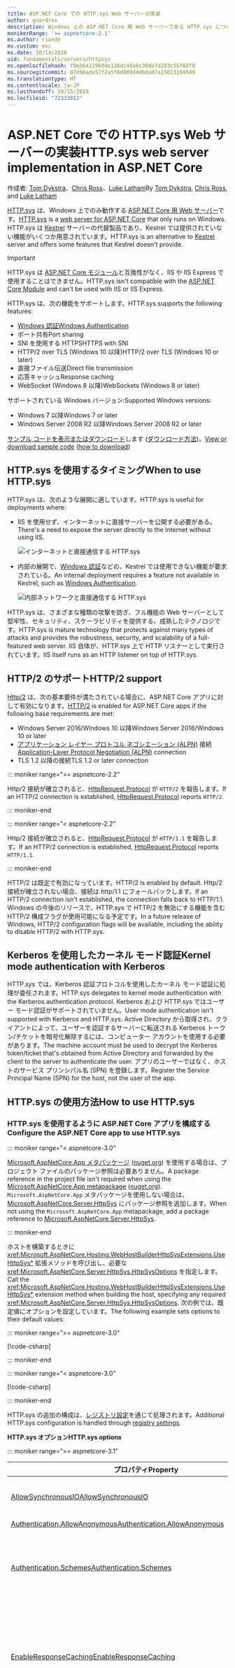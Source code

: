 ```yaml
---
title: ASP.NET Core での HTTP.sys Web サーバーの実装
author: guardrex
description: Windows 上の ASP.NET Core 用 Web サーバーである HTTP.sys について説明します。 HTTP.sys は、Http.sys カーネル モード ドライバーに基づいて構築された、IIS なしで直接インターネットに接続するために使用できる Kestrel の代替製品です。
monikerRange: '>= aspnetcore-2.1'
ms.author: riande
ms.custom: mvc
ms.date: 10/14/2019
uid: fundamentals/servers/httpsys
ms.openlocfilehash: f9e564119604e13bdc48a6c36de7d283c56f68f0
ms.sourcegitcommit: 07d98ada57f2a5f6d809d44bdad7a15013109549
ms.translationtype: HT
ms.contentlocale: ja-JP
ms.lasthandoff: 10/15/2019
ms.locfileid: "72333812"
---
```

# <a name="httpsys-web-server-implementation-in-aspnet-core"></a><span data-ttu-id="2647e-104">ASP.NET Core での HTTP.sys Web サーバーの実装</span><span class="sxs-lookup"><span data-stu-id="2647e-104">HTTP.sys web server implementation in ASP.NET Core</span></span>

<span data-ttu-id="2647e-105">作成者: [Tom Dykstra](https://github.com/tdykstra)、[Chris Ross](https://github.com/Tratcher)、[Luke Latham](https://github.com/guardrex)</span><span class="sxs-lookup"><span data-stu-id="2647e-105">By [Tom Dykstra](https://github.com/tdykstra), [Chris Ross](https://github.com/Tratcher), and [Luke Latham](https://github.com/guardrex)</span></span>

<span data-ttu-id="2647e-106">[HTTP.sys](/iis/get-started/introduction-to-iis/introduction-to-iis-architecture#hypertext-transfer-protocol-stack-httpsys) は、Windows 上でのみ動作する [ASP.NET Core 用 Web サーバー](xref:fundamentals/servers/index)です。</span><span class="sxs-lookup"><span data-stu-id="2647e-106">[HTTP.sys](/iis/get-started/introduction-to-iis/introduction-to-iis-architecture#hypertext-transfer-protocol-stack-httpsys) is a [web server for ASP.NET Core](xref:fundamentals/servers/index) that only runs on Windows.</span></span> <span data-ttu-id="2647e-107">HTTP.sys は [Kestrel](xref:fundamentals/servers/kestrel) サーバーの代替製品であり、Kestrel では提供されていない機能がいくつか用意されています。</span><span class="sxs-lookup"><span data-stu-id="2647e-107">HTTP.sys is an alternative to [Kestrel](xref:fundamentals/servers/kestrel) server and offers some features that Kestrel doesn't provide.</span></span>

> [!IMPORTANT]
> <span data-ttu-id="2647e-108">HTTP.sys は [ASP.NET Core モジュール](xref:host-and-deploy/aspnet-core-module)と互換性がなく、IIS や IIS Express で使用することはできません。</span><span class="sxs-lookup"><span data-stu-id="2647e-108">HTTP.sys isn't compatible with the [ASP.NET Core Module](xref:host-and-deploy/aspnet-core-module) and can't be used with IIS or IIS Express.</span></span>

<span data-ttu-id="2647e-109">HTTP.sys は、次の機能をサポートします。</span><span class="sxs-lookup"><span data-stu-id="2647e-109">HTTP.sys supports the following features:</span></span>

* [<span data-ttu-id="2647e-110">Windows 認証</span><span class="sxs-lookup"><span data-stu-id="2647e-110">Windows Authentication</span></span>](xref:security/authentication/windowsauth)
* <span data-ttu-id="2647e-111">ポート共有</span><span class="sxs-lookup"><span data-stu-id="2647e-111">Port sharing</span></span>
* <span data-ttu-id="2647e-112">SNI を使用する HTTPS</span><span class="sxs-lookup"><span data-stu-id="2647e-112">HTTPS with SNI</span></span>
* <span data-ttu-id="2647e-113">HTTP/2 over TLS (Windows 10 以降)</span><span class="sxs-lookup"><span data-stu-id="2647e-113">HTTP/2 over TLS (Windows 10 or later)</span></span>
* <span data-ttu-id="2647e-114">直接ファイル伝送</span><span class="sxs-lookup"><span data-stu-id="2647e-114">Direct file transmission</span></span>
* <span data-ttu-id="2647e-115">応答キャッシュ</span><span class="sxs-lookup"><span data-stu-id="2647e-115">Response caching</span></span>
* <span data-ttu-id="2647e-116">WebSocket (Windows 8 以降)</span><span class="sxs-lookup"><span data-stu-id="2647e-116">WebSockets (Windows 8 or later)</span></span>

<span data-ttu-id="2647e-117">サポートされている Windows バージョン:</span><span class="sxs-lookup"><span data-stu-id="2647e-117">Supported Windows versions:</span></span>

* <span data-ttu-id="2647e-118">Windows 7 以降</span><span class="sxs-lookup"><span data-stu-id="2647e-118">Windows 7 or later</span></span>
* <span data-ttu-id="2647e-119">Windows Server 2008 R2 以降</span><span class="sxs-lookup"><span data-stu-id="2647e-119">Windows Server 2008 R2 or later</span></span>

<span data-ttu-id="2647e-120">[サンプル コードを表示またはダウンロード](https://github.com/aspnet/AspNetCore.Docs/tree/master/aspnetcore/fundamentals/servers/httpsys/samples)します ([ダウンロード方法](xref:index#how-to-download-a-sample))。</span><span class="sxs-lookup"><span data-stu-id="2647e-120">[View or download sample code](https://github.com/aspnet/AspNetCore.Docs/tree/master/aspnetcore/fundamentals/servers/httpsys/samples) ([how to download](xref:index#how-to-download-a-sample))</span></span>

## <a name="when-to-use-httpsys"></a><span data-ttu-id="2647e-121">HTTP.sys を使用するタイミング</span><span class="sxs-lookup"><span data-stu-id="2647e-121">When to use HTTP.sys</span></span>

<span data-ttu-id="2647e-122">HTTP.sys は、次のような展開に適しています。</span><span class="sxs-lookup"><span data-stu-id="2647e-122">HTTP.sys is useful for deployments where:</span></span>

* <span data-ttu-id="2647e-123">IIS を使用せず、インターネットに直接サーバーを公開する必要がある。</span><span class="sxs-lookup"><span data-stu-id="2647e-123">There's a need to expose the server directly to the Internet without using IIS.</span></span>

  ![インターネットと直接通信する HTTP.sys](httpsys/_static/httpsys-to-internet.png)

* <span data-ttu-id="2647e-125">内部の展開で、[Windows 認証](xref:security/authentication/windowsauth)などの、Kestrel では使用できない機能が要求されている。</span><span class="sxs-lookup"><span data-stu-id="2647e-125">An internal deployment requires a feature not available in Kestrel, such as [Windows Authentication](xref:security/authentication/windowsauth).</span></span>

  ![内部ネットワークと直接通信する HTTP.sys](httpsys/_static/httpsys-to-internal.png)

<span data-ttu-id="2647e-127">HTTP.sys は、さまざまな種類の攻撃を防ぎ、フル機能の Web サーバーとして堅牢性、セキュリティ、スケーラビリティを提供する、成熟したテクノロジです。</span><span class="sxs-lookup"><span data-stu-id="2647e-127">HTTP.sys is mature technology that protects against many types of attacks and provides the robustness, security, and scalability of a full-featured web server.</span></span> <span data-ttu-id="2647e-128">IIS 自体が、HTTP.sys 上で HTTP リスナーとして実行されています。</span><span class="sxs-lookup"><span data-stu-id="2647e-128">IIS itself runs as an HTTP listener on top of HTTP.sys.</span></span>

## <a name="http2-support"></a><span data-ttu-id="2647e-129">HTTP/2 のサポート</span><span class="sxs-lookup"><span data-stu-id="2647e-129">HTTP/2 support</span></span>

<span data-ttu-id="2647e-130">[Http/2](https://httpwg.org/specs/rfc7540.html) は、次の基本要件が満たされている場合に、ASP.NET Core アプリに対して有効になります。</span><span class="sxs-lookup"><span data-stu-id="2647e-130">[HTTP/2](https://httpwg.org/specs/rfc7540.html) is enabled for ASP.NET Core apps if the following base requirements are met:</span></span>

* <span data-ttu-id="2647e-131">Windows Server 2016/Windows 10 以降</span><span class="sxs-lookup"><span data-stu-id="2647e-131">Windows Server 2016/Windows 10 or later</span></span>
* <span data-ttu-id="2647e-132">[アプリケーション レイヤー プロトコル ネゴシエーション (ALPN)](https://tools.ietf.org/html/rfc7301#section-3) 接続</span><span class="sxs-lookup"><span data-stu-id="2647e-132">[Application-Layer Protocol Negotiation (ALPN)](https://tools.ietf.org/html/rfc7301#section-3) connection</span></span>
* <span data-ttu-id="2647e-133">TLS 1.2 以降の接続</span><span class="sxs-lookup"><span data-stu-id="2647e-133">TLS 1.2 or later connection</span></span>

::: moniker range=">= aspnetcore-2.2"

<span data-ttu-id="2647e-134">Http/2 接続が確立されると、[HttpRequest.Protocol](xref:Microsoft.AspNetCore.Http.HttpRequest.Protocol*) が `HTTP/2` を報告します。</span><span class="sxs-lookup"><span data-stu-id="2647e-134">If an HTTP/2 connection is established, [HttpRequest.Protocol](xref:Microsoft.AspNetCore.Http.HttpRequest.Protocol*) reports `HTTP/2`.</span></span>

::: moniker-end

::: moniker range="< aspnetcore-2.2"

<span data-ttu-id="2647e-135">Http/2 接続が確立されると、[HttpRequest.Protocol](xref:Microsoft.AspNetCore.Http.HttpRequest.Protocol*) が `HTTP/1.1` を報告します。</span><span class="sxs-lookup"><span data-stu-id="2647e-135">If an HTTP/2 connection is established, [HttpRequest.Protocol](xref:Microsoft.AspNetCore.Http.HttpRequest.Protocol*) reports `HTTP/1.1`.</span></span>

::: moniker-end

<span data-ttu-id="2647e-136">HTTP/2 は既定で有効になっています。</span><span class="sxs-lookup"><span data-stu-id="2647e-136">HTTP/2 is enabled by default.</span></span> <span data-ttu-id="2647e-137">Http/2 接続が確立されない場合、接続は http/1.1 にフォールバックします。</span><span class="sxs-lookup"><span data-stu-id="2647e-137">If an HTTP/2 connection isn't established, the connection falls back to HTTP/1.1.</span></span> <span data-ttu-id="2647e-138">Windows の今後のリリースで、HTTP.sys で HTTP/2 を無効にする機能を含む HTTP/2 構成フラグが使用可能になる予定です。</span><span class="sxs-lookup"><span data-stu-id="2647e-138">In a future release of Windows, HTTP/2 configuration flags will be available, including the ability to disable HTTP/2 with HTTP.sys.</span></span>

## <a name="kernel-mode-authentication-with-kerberos"></a><span data-ttu-id="2647e-139">Kerberos を使用したカーネル モード認証</span><span class="sxs-lookup"><span data-stu-id="2647e-139">Kernel mode authentication with Kerberos</span></span>

<span data-ttu-id="2647e-140">HTTP.sys では、Kerberos 認証プロトコルを使用したカーネル モード認証に処理が委任されます。</span><span class="sxs-lookup"><span data-stu-id="2647e-140">HTTP.sys delegates to kernel mode authentication with the Kerberos authentication protocol.</span></span> <span data-ttu-id="2647e-141">Kerberos および HTTP.sys ではユーザー モード認証がサポートされていません。</span><span class="sxs-lookup"><span data-stu-id="2647e-141">User mode authentication isn't supported with Kerberos and HTTP.sys.</span></span> <span data-ttu-id="2647e-142">Active Directory から取得され、クライアントによって、ユーザーを認証するサーバーに転送される Kerberos トークン/チケットを暗号化解除するには、コンピューター アカウントを使用する必要があります。</span><span class="sxs-lookup"><span data-stu-id="2647e-142">The machine account must be used to decrypt the Kerberos token/ticket that's obtained from Active Directory and forwarded by the client to the server to authenticate the user.</span></span> <span data-ttu-id="2647e-143">アプリのユーザーではなく、ホストのサービス プリンシパル名 (SPN) を登録します。</span><span class="sxs-lookup"><span data-stu-id="2647e-143">Register the Service Principal Name (SPN) for the host, not the user of the app.</span></span>

## <a name="how-to-use-httpsys"></a><span data-ttu-id="2647e-144">HTTP.sys の使用方法</span><span class="sxs-lookup"><span data-stu-id="2647e-144">How to use HTTP.sys</span></span>

### <a name="configure-the-aspnet-core-app-to-use-httpsys"></a><span data-ttu-id="2647e-145">HTTP.sys を使用するように ASP.NET Core アプリを構成する</span><span class="sxs-lookup"><span data-stu-id="2647e-145">Configure the ASP.NET Core app to use HTTP.sys</span></span>

::: moniker range="< aspnetcore-3.0"

<span data-ttu-id="2647e-146">[Microsoft.AspNetCore.App メタパッケージ](xref:fundamentals/metapackage-app) ([nuget.org](https://www.nuget.org/packages/Microsoft.AspNetCore.App/)) を使用する場合は、プロジェクト ファイルのパッケージ参照は必要ありません。</span><span class="sxs-lookup"><span data-stu-id="2647e-146">A package reference in the project file isn't required when using the [Microsoft.AspNetCore.App metapackage](xref:fundamentals/metapackage-app) ([nuget.org](https://www.nuget.org/packages/Microsoft.AspNetCore.App/)).</span></span> <span data-ttu-id="2647e-147">`Microsoft.AspNetCore.App` メタパッケージを使用しない場合は、[Microsoft.AspNetCore.Server.HttpSys](https://www.nuget.org/packages/Microsoft.AspNetCore.Server.HttpSys/) にパッケージ参照を追加します。</span><span class="sxs-lookup"><span data-stu-id="2647e-147">When not using the `Microsoft.AspNetCore.App` metapackage, add a package reference to [Microsoft.AspNetCore.Server.HttpSys](https://www.nuget.org/packages/Microsoft.AspNetCore.Server.HttpSys/).</span></span>

::: moniker-end

<span data-ttu-id="2647e-148">ホストを構築するときに <xref:Microsoft.AspNetCore.Hosting.WebHostBuilderHttpSysExtensions.UseHttpSys*> 拡張メソッドを呼び出し、必要な <xref:Microsoft.AspNetCore.Server.HttpSys.HttpSysOptions> を指定します。</span><span class="sxs-lookup"><span data-stu-id="2647e-148">Call the <xref:Microsoft.AspNetCore.Hosting.WebHostBuilderHttpSysExtensions.UseHttpSys*> extension method when building the host, specifying any required <xref:Microsoft.AspNetCore.Server.HttpSys.HttpSysOptions>.</span></span> <span data-ttu-id="2647e-149">次の例では、既定値にオプションを設定しています。</span><span class="sxs-lookup"><span data-stu-id="2647e-149">The following example sets options to their default values:</span></span>

::: moniker range=">= aspnetcore-3.0"

[!code-csharp[](httpsys/samples/3.x/SampleApp/Program.cs?name=snippet1&highlight=5-13)]

::: moniker-end

::: moniker range="< aspnetcore-3.0"

[!code-csharp[](httpsys/samples/2.x/SampleApp/Program.cs?name=snippet1&highlight=4-12)]

::: moniker-end

<span data-ttu-id="2647e-150">HTTP.sys の追加の構成は、[レジストリ設定](https://support.microsoft.com/help/820129/http-sys-registry-settings-for-windows)を通じて処理されます。</span><span class="sxs-lookup"><span data-stu-id="2647e-150">Additional HTTP.sys configuration is handled through [registry settings](https://support.microsoft.com/help/820129/http-sys-registry-settings-for-windows).</span></span>

   <span data-ttu-id="2647e-151">**HTTP.sys オプション**</span><span class="sxs-lookup"><span data-stu-id="2647e-151">**HTTP.sys options**</span></span>

::: moniker range=">= aspnetcore-3.1"

| <span data-ttu-id="2647e-152">プロパティ</span><span class="sxs-lookup"><span data-stu-id="2647e-152">Property</span></span> | <span data-ttu-id="2647e-153">説明</span><span class="sxs-lookup"><span data-stu-id="2647e-153">Description</span></span> | <span data-ttu-id="2647e-154">既定値</span><span class="sxs-lookup"><span data-stu-id="2647e-154">Default</span></span> |
| -------- | ----------- | :-----: |
| [<span data-ttu-id="2647e-155">AllowSynchronousIO</span><span class="sxs-lookup"><span data-stu-id="2647e-155">AllowSynchronousIO</span></span>](xref:Microsoft.AspNetCore.Server.HttpSys.HttpSysOptions.AllowSynchronousIO) | <span data-ttu-id="2647e-156">`HttpContext.Request.Body` および `HttpContext.Response.Body` に対して、入力/出力の同期を許可するかどうかを制御します。</span><span class="sxs-lookup"><span data-stu-id="2647e-156">Control whether synchronous input/output is allowed for the `HttpContext.Request.Body` and `HttpContext.Response.Body`.</span></span> | `false` |
| [<span data-ttu-id="2647e-157">Authentication.AllowAnonymous</span><span class="sxs-lookup"><span data-stu-id="2647e-157">Authentication.AllowAnonymous</span></span>](xref:Microsoft.AspNetCore.Server.HttpSys.AuthenticationManager.AllowAnonymous) | <span data-ttu-id="2647e-158">匿名要求を許可します。</span><span class="sxs-lookup"><span data-stu-id="2647e-158">Allow anonymous requests.</span></span> | `true` |
| [<span data-ttu-id="2647e-159">Authentication.Schemes</span><span class="sxs-lookup"><span data-stu-id="2647e-159">Authentication.Schemes</span></span>](xref:Microsoft.AspNetCore.Server.HttpSys.AuthenticationManager.Schemes) | <span data-ttu-id="2647e-160">許可される認証方式を指定します。</span><span class="sxs-lookup"><span data-stu-id="2647e-160">Specify the allowed authentication schemes.</span></span> <span data-ttu-id="2647e-161">リスナーを破棄する前ならいつでも変更できます。</span><span class="sxs-lookup"><span data-stu-id="2647e-161">May be modified at any time prior to disposing the listener.</span></span> <span data-ttu-id="2647e-162">値は [AuthenticationSchemes 列挙型](xref:Microsoft.AspNetCore.Server.HttpSys.AuthenticationSchemes) (`Basic`、`Kerberos`、`Negotiate`、`None`、および `NTLM`) によって指定します。</span><span class="sxs-lookup"><span data-stu-id="2647e-162">Values are provided by the [AuthenticationSchemes enum](xref:Microsoft.AspNetCore.Server.HttpSys.AuthenticationSchemes): `Basic`, `Kerberos`, `Negotiate`, `None`, and `NTLM`.</span></span> | `None` |
| [<span data-ttu-id="2647e-163">EnableResponseCaching</span><span class="sxs-lookup"><span data-stu-id="2647e-163">EnableResponseCaching</span></span>](xref:Microsoft.AspNetCore.Server.HttpSys.HttpSysOptions.EnableResponseCaching) | <span data-ttu-id="2647e-164">対象となるヘッダーを持つ応答に対して、[カーネル モード](/windows-hardware/drivers/gettingstarted/user-mode-and-kernel-mode)のキャッシュを試行します。</span><span class="sxs-lookup"><span data-stu-id="2647e-164">Attempt [kernel-mode](/windows-hardware/drivers/gettingstarted/user-mode-and-kernel-mode) caching for responses with eligible headers.</span></span> <span data-ttu-id="2647e-165">`Set-Cookie`、`Vary`、または `Pragma` ヘッダーを含む応答は対象外です。</span><span class="sxs-lookup"><span data-stu-id="2647e-165">The response may not include `Set-Cookie`, `Vary`, or `Pragma` headers.</span></span> <span data-ttu-id="2647e-166">応答は、`public` である `Cache-Control` ヘッダーと `shared-max-age` または `max-age` の値のいずれかを含むか、または `Expires` ヘッダーを含む必要があります。</span><span class="sxs-lookup"><span data-stu-id="2647e-166">It must include a `Cache-Control` header that's `public` and either a `shared-max-age` or `max-age` value, or an `Expires` header.</span></span> | `true` |
| <xref:Microsoft.AspNetCore.Server.HttpSys.HttpSysOptions.MaxAccepts> | <span data-ttu-id="2647e-167">同時受け入れの最大数です。</span><span class="sxs-lookup"><span data-stu-id="2647e-167">The maximum number of concurrent accepts.</span></span> | <span data-ttu-id="2647e-168">5 &times; [Environment.<br>ProcessorCount](xref:System.Environment.ProcessorCount)</span><span class="sxs-lookup"><span data-stu-id="2647e-168">5 &times; [Environment.<br>ProcessorCount](xref:System.Environment.ProcessorCount)</span></span> |
| <xref:Microsoft.AspNetCore.Server.HttpSys.HttpSysOptions.MaxConnections> | <span data-ttu-id="2647e-169">受け入れるコンカレント接続の最大数です。</span><span class="sxs-lookup"><span data-stu-id="2647e-169">The maximum number of concurrent connections to accept.</span></span> <span data-ttu-id="2647e-170">無限にするには、`-1` を使用します。</span><span class="sxs-lookup"><span data-stu-id="2647e-170">Use `-1` for infinite.</span></span> <span data-ttu-id="2647e-171">コンピューター全体のレジストリ設定を使用するには、`null` を使用します。</span><span class="sxs-lookup"><span data-stu-id="2647e-171">Use `null` to use the registry's machine-wide setting.</span></span> | `null`<br><span data-ttu-id="2647e-172">(コンピューター全体の</span><span class="sxs-lookup"><span data-stu-id="2647e-172">(machine-wide</span></span><br><span data-ttu-id="2647e-173">設定)</span><span class="sxs-lookup"><span data-stu-id="2647e-173">setting)</span></span> |
| <xref:Microsoft.AspNetCore.Server.HttpSys.HttpSysOptions.MaxRequestBodySize> | <span data-ttu-id="2647e-174">「<a href="#maxrequestbodysize">MaxRequestBodySize</a>」セクションを参照してください。</span><span class="sxs-lookup"><span data-stu-id="2647e-174">See the <a href="#maxrequestbodysize">MaxRequestBodySize</a> section.</span></span> | <span data-ttu-id="2647e-175">30000000 バイト</span><span class="sxs-lookup"><span data-stu-id="2647e-175">30000000 bytes</span></span><br><span data-ttu-id="2647e-176">(~28.6 MB)</span><span class="sxs-lookup"><span data-stu-id="2647e-176">(~28.6 MB)</span></span> |
| <xref:Microsoft.AspNetCore.Server.HttpSys.HttpSysOptions.RequestQueueLimit> | <span data-ttu-id="2647e-177">キューに置くことができる要求の最大数。</span><span class="sxs-lookup"><span data-stu-id="2647e-177">The maximum number of requests that can be queued.</span></span> | <span data-ttu-id="2647e-178">1000</span><span class="sxs-lookup"><span data-stu-id="2647e-178">1000</span></span> |
| `RequestQueueMode` | <span data-ttu-id="2647e-179">これは、サーバーで要求キューの作成と構成を行う必要があるかどうか、または既存のキューにアタッチする必要があるかを示します。</span><span class="sxs-lookup"><span data-stu-id="2647e-179">This indicates whether the server is responsible for creating and configuring the request queue, or if it should attach to an existing queue.</span></span><br><span data-ttu-id="2647e-180">既存のキューにアタッチする場合、既存の構成オプションのほとんどは適用されません。</span><span class="sxs-lookup"><span data-stu-id="2647e-180">Most existing configuration options do not apply when attaching to an existing queue.</span></span> | `RequestQueueMode.Create` |
| `RequestQueueName` | <span data-ttu-id="2647e-181">HTTP.sys 要求キューの名前。</span><span class="sxs-lookup"><span data-stu-id="2647e-181">The name of the HTTP.sys request queue.</span></span> | <span data-ttu-id="2647e-182">`null` (匿名キュー)</span><span class="sxs-lookup"><span data-stu-id="2647e-182">`null` (Anonymous queue)</span></span> |
| <xref:Microsoft.AspNetCore.Server.HttpSys.HttpSysOptions.ThrowWriteExceptions> | <span data-ttu-id="2647e-183">応答本文の書き込みがクライアントの接続の切断によって失敗した場合、例外をスローするか、または正常に完了するかどうかを指定します。</span><span class="sxs-lookup"><span data-stu-id="2647e-183">Indicate if response body writes that fail due to client disconnects should throw exceptions or complete normally.</span></span> | `false`<br><span data-ttu-id="2647e-184">(正常に完了する)</span><span class="sxs-lookup"><span data-stu-id="2647e-184">(complete normally)</span></span> |
| <xref:Microsoft.AspNetCore.Server.HttpSys.HttpSysOptions.Timeouts> | <span data-ttu-id="2647e-185">HTTP.sys <xref:Microsoft.AspNetCore.Server.HttpSys.TimeoutManager> 構成を公開します。これはレジストリでも構成できます。</span><span class="sxs-lookup"><span data-stu-id="2647e-185">Expose the HTTP.sys <xref:Microsoft.AspNetCore.Server.HttpSys.TimeoutManager> configuration, which may also be configured in the registry.</span></span> <span data-ttu-id="2647e-186">各設定に関する既定値などの詳細については、API のリンクを参照してください。</span><span class="sxs-lookup"><span data-stu-id="2647e-186">Follow the API links to learn more about each setting, including default values:</span></span><ul><li><span data-ttu-id="2647e-187">[TimeoutManager.DrainEntityBody](xref:Microsoft.AspNetCore.Server.HttpSys.TimeoutManager.DrainEntityBody) &ndash; HTTP サーバー API が Keep-Alive 接続でエンティティ本体をドレインするまでに許容される時間です。</span><span class="sxs-lookup"><span data-stu-id="2647e-187">[TimeoutManager.DrainEntityBody](xref:Microsoft.AspNetCore.Server.HttpSys.TimeoutManager.DrainEntityBody) &ndash; Time allowed for the HTTP Server API to drain the entity body on a Keep-Alive connection.</span></span></li><li><span data-ttu-id="2647e-188">[TimeoutManager.EntityBody](xref:Microsoft.AspNetCore.Server.HttpSys.TimeoutManager.EntityBody) &ndash; 要求のエンティティ本体が到着するまでに許容される時間です。</span><span class="sxs-lookup"><span data-stu-id="2647e-188">[TimeoutManager.EntityBody](xref:Microsoft.AspNetCore.Server.HttpSys.TimeoutManager.EntityBody) &ndash; Time allowed for the request entity body to arrive.</span></span></li><li><span data-ttu-id="2647e-189">[TimeoutManager.HeaderWait](xref:Microsoft.AspNetCore.Server.HttpSys.TimeoutManager.HeaderWait) &ndash; HTTP サーバー API が要求ヘッダーを解析するまでに許容される時間です。</span><span class="sxs-lookup"><span data-stu-id="2647e-189">[TimeoutManager.HeaderWait](xref:Microsoft.AspNetCore.Server.HttpSys.TimeoutManager.HeaderWait) &ndash; Time allowed for the HTTP Server API to parse the request header.</span></span></li><li><span data-ttu-id="2647e-190">[TimeoutManager.IdleConnection](xref:Microsoft.AspNetCore.Server.HttpSys.TimeoutManager.IdleConnection) &ndash; 接続で許容されるアイドル時間です。</span><span class="sxs-lookup"><span data-stu-id="2647e-190">[TimeoutManager.IdleConnection](xref:Microsoft.AspNetCore.Server.HttpSys.TimeoutManager.IdleConnection) &ndash; Time allowed for an idle connection.</span></span></li><li><span data-ttu-id="2647e-191">[TimeoutManager.MinSendBytesPerSecond](xref:Microsoft.AspNetCore.Server.HttpSys.TimeoutManager.MinSendBytesPerSecond) &ndash; 応答の最小の送信率です。</span><span class="sxs-lookup"><span data-stu-id="2647e-191">[TimeoutManager.MinSendBytesPerSecond](xref:Microsoft.AspNetCore.Server.HttpSys.TimeoutManager.MinSendBytesPerSecond) &ndash; The minimum send rate for the response.</span></span></li><li><span data-ttu-id="2647e-192">[TimeoutManager.RequestQueue](xref:Microsoft.AspNetCore.Server.HttpSys.TimeoutManager.RequestQueue) &ndash; 要求が、アプリにピック アップされるまでに要求キューの中に留まっていられる時間です。</span><span class="sxs-lookup"><span data-stu-id="2647e-192">[TimeoutManager.RequestQueue](xref:Microsoft.AspNetCore.Server.HttpSys.TimeoutManager.RequestQueue) &ndash; Time allowed for the request to remain in the request queue before the app picks it up.</span></span></li></ul> |  |
| <xref:Microsoft.AspNetCore.Server.HttpSys.HttpSysOptions.UrlPrefixes> | <span data-ttu-id="2647e-193">HTTP.sys に登録する <xref:Microsoft.AspNetCore.Server.HttpSys.UrlPrefixCollection> を指定します。</span><span class="sxs-lookup"><span data-stu-id="2647e-193">Specify the <xref:Microsoft.AspNetCore.Server.HttpSys.UrlPrefixCollection> to register with HTTP.sys.</span></span> <span data-ttu-id="2647e-194">最も便利なのは [UrlPrefixCollection.Add](xref:Microsoft.AspNetCore.Server.HttpSys.UrlPrefixCollection.Add*) です。これを使用して、コレクションにプレフィックスを追加できます。</span><span class="sxs-lookup"><span data-stu-id="2647e-194">The most useful is [UrlPrefixCollection.Add](xref:Microsoft.AspNetCore.Server.HttpSys.UrlPrefixCollection.Add*), which is used to add a prefix to the collection.</span></span> <span data-ttu-id="2647e-195">これらは、リスナーを破棄する前ならいつでも変更できます。</span><span class="sxs-lookup"><span data-stu-id="2647e-195">These may be modified at any time prior to disposing the listener.</span></span> |  |

::: moniker-end

::: moniker range="= aspnetcore-3.0"

| <span data-ttu-id="2647e-196">プロパティ</span><span class="sxs-lookup"><span data-stu-id="2647e-196">Property</span></span> | <span data-ttu-id="2647e-197">説明</span><span class="sxs-lookup"><span data-stu-id="2647e-197">Description</span></span> | <span data-ttu-id="2647e-198">既定値</span><span class="sxs-lookup"><span data-stu-id="2647e-198">Default</span></span> |
| -------- | ----------- | :-----: |
| [<span data-ttu-id="2647e-199">AllowSynchronousIO</span><span class="sxs-lookup"><span data-stu-id="2647e-199">AllowSynchronousIO</span></span>](xref:Microsoft.AspNetCore.Server.HttpSys.HttpSysOptions.AllowSynchronousIO) | <span data-ttu-id="2647e-200">`HttpContext.Request.Body` および `HttpContext.Response.Body` に対して、入力/出力の同期を許可するかどうかを制御します。</span><span class="sxs-lookup"><span data-stu-id="2647e-200">Control whether synchronous input/output is allowed for the `HttpContext.Request.Body` and `HttpContext.Response.Body`.</span></span> | `false` |
| [<span data-ttu-id="2647e-201">Authentication.AllowAnonymous</span><span class="sxs-lookup"><span data-stu-id="2647e-201">Authentication.AllowAnonymous</span></span>](xref:Microsoft.AspNetCore.Server.HttpSys.AuthenticationManager.AllowAnonymous) | <span data-ttu-id="2647e-202">匿名要求を許可します。</span><span class="sxs-lookup"><span data-stu-id="2647e-202">Allow anonymous requests.</span></span> | `true` |
| [<span data-ttu-id="2647e-203">Authentication.Schemes</span><span class="sxs-lookup"><span data-stu-id="2647e-203">Authentication.Schemes</span></span>](xref:Microsoft.AspNetCore.Server.HttpSys.AuthenticationManager.Schemes) | <span data-ttu-id="2647e-204">許可される認証方式を指定します。</span><span class="sxs-lookup"><span data-stu-id="2647e-204">Specify the allowed authentication schemes.</span></span> <span data-ttu-id="2647e-205">リスナーを破棄する前ならいつでも変更できます。</span><span class="sxs-lookup"><span data-stu-id="2647e-205">May be modified at any time prior to disposing the listener.</span></span> <span data-ttu-id="2647e-206">値は [AuthenticationSchemes 列挙型](xref:Microsoft.AspNetCore.Server.HttpSys.AuthenticationSchemes) (`Basic`、`Kerberos`、`Negotiate`、`None`、および `NTLM`) によって指定します。</span><span class="sxs-lookup"><span data-stu-id="2647e-206">Values are provided by the [AuthenticationSchemes enum](xref:Microsoft.AspNetCore.Server.HttpSys.AuthenticationSchemes): `Basic`, `Kerberos`, `Negotiate`, `None`, and `NTLM`.</span></span> | `None` |
| [<span data-ttu-id="2647e-207">EnableResponseCaching</span><span class="sxs-lookup"><span data-stu-id="2647e-207">EnableResponseCaching</span></span>](xref:Microsoft.AspNetCore.Server.HttpSys.HttpSysOptions.EnableResponseCaching) | <span data-ttu-id="2647e-208">対象となるヘッダーを持つ応答に対して、[カーネル モード](/windows-hardware/drivers/gettingstarted/user-mode-and-kernel-mode)のキャッシュを試行します。</span><span class="sxs-lookup"><span data-stu-id="2647e-208">Attempt [kernel-mode](/windows-hardware/drivers/gettingstarted/user-mode-and-kernel-mode) caching for responses with eligible headers.</span></span> <span data-ttu-id="2647e-209">`Set-Cookie`、`Vary`、または `Pragma` ヘッダーを含む応答は対象外です。</span><span class="sxs-lookup"><span data-stu-id="2647e-209">The response may not include `Set-Cookie`, `Vary`, or `Pragma` headers.</span></span> <span data-ttu-id="2647e-210">応答は、`public` である `Cache-Control` ヘッダーと `shared-max-age` または `max-age` の値のいずれかを含むか、または `Expires` ヘッダーを含む必要があります。</span><span class="sxs-lookup"><span data-stu-id="2647e-210">It must include a `Cache-Control` header that's `public` and either a `shared-max-age` or `max-age` value, or an `Expires` header.</span></span> | `true` |
| <xref:Microsoft.AspNetCore.Server.HttpSys.HttpSysOptions.MaxAccepts> | <span data-ttu-id="2647e-211">同時受け入れの最大数です。</span><span class="sxs-lookup"><span data-stu-id="2647e-211">The maximum number of concurrent accepts.</span></span> | <span data-ttu-id="2647e-212">5 &times; [Environment.<br>ProcessorCount](xref:System.Environment.ProcessorCount)</span><span class="sxs-lookup"><span data-stu-id="2647e-212">5 &times; [Environment.<br>ProcessorCount](xref:System.Environment.ProcessorCount)</span></span> |
| <xref:Microsoft.AspNetCore.Server.HttpSys.HttpSysOptions.MaxConnections> | <span data-ttu-id="2647e-213">受け入れるコンカレント接続の最大数です。</span><span class="sxs-lookup"><span data-stu-id="2647e-213">The maximum number of concurrent connections to accept.</span></span> <span data-ttu-id="2647e-214">無限にするには、`-1` を使用します。</span><span class="sxs-lookup"><span data-stu-id="2647e-214">Use `-1` for infinite.</span></span> <span data-ttu-id="2647e-215">コンピューター全体のレジストリ設定を使用するには、`null` を使用します。</span><span class="sxs-lookup"><span data-stu-id="2647e-215">Use `null` to use the registry's machine-wide setting.</span></span> | `null`<br><span data-ttu-id="2647e-216">(コンピューター全体の</span><span class="sxs-lookup"><span data-stu-id="2647e-216">(machine-wide</span></span><br><span data-ttu-id="2647e-217">設定)</span><span class="sxs-lookup"><span data-stu-id="2647e-217">setting)</span></span> |
| <xref:Microsoft.AspNetCore.Server.HttpSys.HttpSysOptions.MaxRequestBodySize> | <span data-ttu-id="2647e-218">「<a href="#maxrequestbodysize">MaxRequestBodySize</a>」セクションを参照してください。</span><span class="sxs-lookup"><span data-stu-id="2647e-218">See the <a href="#maxrequestbodysize">MaxRequestBodySize</a> section.</span></span> | <span data-ttu-id="2647e-219">30000000 バイト</span><span class="sxs-lookup"><span data-stu-id="2647e-219">30000000 bytes</span></span><br><span data-ttu-id="2647e-220">(~28.6 MB)</span><span class="sxs-lookup"><span data-stu-id="2647e-220">(~28.6 MB)</span></span> |
| <xref:Microsoft.AspNetCore.Server.HttpSys.HttpSysOptions.RequestQueueLimit> | <span data-ttu-id="2647e-221">キューに置くことができる要求の最大数。</span><span class="sxs-lookup"><span data-stu-id="2647e-221">The maximum number of requests that can be queued.</span></span> | <span data-ttu-id="2647e-222">1000</span><span class="sxs-lookup"><span data-stu-id="2647e-222">1000</span></span> |
| <xref:Microsoft.AspNetCore.Server.HttpSys.HttpSysOptions.ThrowWriteExceptions> | <span data-ttu-id="2647e-223">応答本文の書き込みがクライアントの接続の切断によって失敗した場合、例外をスローするか、または正常に完了するかどうかを指定します。</span><span class="sxs-lookup"><span data-stu-id="2647e-223">Indicate if response body writes that fail due to client disconnects should throw exceptions or complete normally.</span></span> | `false`<br><span data-ttu-id="2647e-224">(正常に完了する)</span><span class="sxs-lookup"><span data-stu-id="2647e-224">(complete normally)</span></span> |
| <xref:Microsoft.AspNetCore.Server.HttpSys.HttpSysOptions.Timeouts> | <span data-ttu-id="2647e-225">HTTP.sys <xref:Microsoft.AspNetCore.Server.HttpSys.TimeoutManager> 構成を公開します。これはレジストリでも構成できます。</span><span class="sxs-lookup"><span data-stu-id="2647e-225">Expose the HTTP.sys <xref:Microsoft.AspNetCore.Server.HttpSys.TimeoutManager> configuration, which may also be configured in the registry.</span></span> <span data-ttu-id="2647e-226">各設定に関する既定値などの詳細については、API のリンクを参照してください。</span><span class="sxs-lookup"><span data-stu-id="2647e-226">Follow the API links to learn more about each setting, including default values:</span></span><ul><li><span data-ttu-id="2647e-227">[TimeoutManager.DrainEntityBody](xref:Microsoft.AspNetCore.Server.HttpSys.TimeoutManager.DrainEntityBody) &ndash; HTTP サーバー API が Keep-Alive 接続でエンティティ本体をドレインするまでに許容される時間です。</span><span class="sxs-lookup"><span data-stu-id="2647e-227">[TimeoutManager.DrainEntityBody](xref:Microsoft.AspNetCore.Server.HttpSys.TimeoutManager.DrainEntityBody) &ndash; Time allowed for the HTTP Server API to drain the entity body on a Keep-Alive connection.</span></span></li><li><span data-ttu-id="2647e-228">[TimeoutManager.EntityBody](xref:Microsoft.AspNetCore.Server.HttpSys.TimeoutManager.EntityBody) &ndash; 要求のエンティティ本体が到着するまでに許容される時間です。</span><span class="sxs-lookup"><span data-stu-id="2647e-228">[TimeoutManager.EntityBody](xref:Microsoft.AspNetCore.Server.HttpSys.TimeoutManager.EntityBody) &ndash; Time allowed for the request entity body to arrive.</span></span></li><li><span data-ttu-id="2647e-229">[TimeoutManager.HeaderWait](xref:Microsoft.AspNetCore.Server.HttpSys.TimeoutManager.HeaderWait) &ndash; HTTP サーバー API が要求ヘッダーを解析するまでに許容される時間です。</span><span class="sxs-lookup"><span data-stu-id="2647e-229">[TimeoutManager.HeaderWait](xref:Microsoft.AspNetCore.Server.HttpSys.TimeoutManager.HeaderWait) &ndash; Time allowed for the HTTP Server API to parse the request header.</span></span></li><li><span data-ttu-id="2647e-230">[TimeoutManager.IdleConnection](xref:Microsoft.AspNetCore.Server.HttpSys.TimeoutManager.IdleConnection) &ndash; 接続で許容されるアイドル時間です。</span><span class="sxs-lookup"><span data-stu-id="2647e-230">[TimeoutManager.IdleConnection](xref:Microsoft.AspNetCore.Server.HttpSys.TimeoutManager.IdleConnection) &ndash; Time allowed for an idle connection.</span></span></li><li><span data-ttu-id="2647e-231">[TimeoutManager.MinSendBytesPerSecond](xref:Microsoft.AspNetCore.Server.HttpSys.TimeoutManager.MinSendBytesPerSecond) &ndash; 応答の最小の送信率です。</span><span class="sxs-lookup"><span data-stu-id="2647e-231">[TimeoutManager.MinSendBytesPerSecond](xref:Microsoft.AspNetCore.Server.HttpSys.TimeoutManager.MinSendBytesPerSecond) &ndash; The minimum send rate for the response.</span></span></li><li><span data-ttu-id="2647e-232">[TimeoutManager.RequestQueue](xref:Microsoft.AspNetCore.Server.HttpSys.TimeoutManager.RequestQueue) &ndash; 要求が、アプリにピック アップされるまでに要求キューの中に留まっていられる時間です。</span><span class="sxs-lookup"><span data-stu-id="2647e-232">[TimeoutManager.RequestQueue](xref:Microsoft.AspNetCore.Server.HttpSys.TimeoutManager.RequestQueue) &ndash; Time allowed for the request to remain in the request queue before the app picks it up.</span></span></li></ul> |  |
| <xref:Microsoft.AspNetCore.Server.HttpSys.HttpSysOptions.UrlPrefixes> | <span data-ttu-id="2647e-233">HTTP.sys に登録する <xref:Microsoft.AspNetCore.Server.HttpSys.UrlPrefixCollection> を指定します。</span><span class="sxs-lookup"><span data-stu-id="2647e-233">Specify the <xref:Microsoft.AspNetCore.Server.HttpSys.UrlPrefixCollection> to register with HTTP.sys.</span></span> <span data-ttu-id="2647e-234">最も便利なのは [UrlPrefixCollection.Add](xref:Microsoft.AspNetCore.Server.HttpSys.UrlPrefixCollection.Add*) です。これを使用して、コレクションにプレフィックスを追加できます。</span><span class="sxs-lookup"><span data-stu-id="2647e-234">The most useful is [UrlPrefixCollection.Add](xref:Microsoft.AspNetCore.Server.HttpSys.UrlPrefixCollection.Add*), which is used to add a prefix to the collection.</span></span> <span data-ttu-id="2647e-235">これらは、リスナーを破棄する前ならいつでも変更できます。</span><span class="sxs-lookup"><span data-stu-id="2647e-235">These may be modified at any time prior to disposing the listener.</span></span> |  |

::: moniker-end

::: moniker range="< aspnetcore-3.0"

| <span data-ttu-id="2647e-236">プロパティ</span><span class="sxs-lookup"><span data-stu-id="2647e-236">Property</span></span> | <span data-ttu-id="2647e-237">説明</span><span class="sxs-lookup"><span data-stu-id="2647e-237">Description</span></span> | <span data-ttu-id="2647e-238">既定値</span><span class="sxs-lookup"><span data-stu-id="2647e-238">Default</span></span> |
| -------- | ----------- | :-----: |
| [<span data-ttu-id="2647e-239">AllowSynchronousIO</span><span class="sxs-lookup"><span data-stu-id="2647e-239">AllowSynchronousIO</span></span>](xref:Microsoft.AspNetCore.Server.HttpSys.HttpSysOptions.AllowSynchronousIO) | <span data-ttu-id="2647e-240">`HttpContext.Request.Body` および `HttpContext.Response.Body` に対して、入力/出力の同期を許可するかどうかを制御します。</span><span class="sxs-lookup"><span data-stu-id="2647e-240">Control whether synchronous input/output is allowed for the `HttpContext.Request.Body` and `HttpContext.Response.Body`.</span></span> | `true` |
| [<span data-ttu-id="2647e-241">Authentication.AllowAnonymous</span><span class="sxs-lookup"><span data-stu-id="2647e-241">Authentication.AllowAnonymous</span></span>](xref:Microsoft.AspNetCore.Server.HttpSys.AuthenticationManager.AllowAnonymous) | <span data-ttu-id="2647e-242">匿名要求を許可します。</span><span class="sxs-lookup"><span data-stu-id="2647e-242">Allow anonymous requests.</span></span> | `true` |
| [<span data-ttu-id="2647e-243">Authentication.Schemes</span><span class="sxs-lookup"><span data-stu-id="2647e-243">Authentication.Schemes</span></span>](xref:Microsoft.AspNetCore.Server.HttpSys.AuthenticationManager.Schemes) | <span data-ttu-id="2647e-244">許可される認証方式を指定します。</span><span class="sxs-lookup"><span data-stu-id="2647e-244">Specify the allowed authentication schemes.</span></span> <span data-ttu-id="2647e-245">リスナーを破棄する前ならいつでも変更できます。</span><span class="sxs-lookup"><span data-stu-id="2647e-245">May be modified at any time prior to disposing the listener.</span></span> <span data-ttu-id="2647e-246">値は [AuthenticationSchemes 列挙型](xref:Microsoft.AspNetCore.Server.HttpSys.AuthenticationSchemes) (`Basic`、`Kerberos`、`Negotiate`、`None`、および `NTLM`) によって指定します。</span><span class="sxs-lookup"><span data-stu-id="2647e-246">Values are provided by the [AuthenticationSchemes enum](xref:Microsoft.AspNetCore.Server.HttpSys.AuthenticationSchemes): `Basic`, `Kerberos`, `Negotiate`, `None`, and `NTLM`.</span></span> | `None` |
| [<span data-ttu-id="2647e-247">EnableResponseCaching</span><span class="sxs-lookup"><span data-stu-id="2647e-247">EnableResponseCaching</span></span>](xref:Microsoft.AspNetCore.Server.HttpSys.HttpSysOptions.EnableResponseCaching) | <span data-ttu-id="2647e-248">対象となるヘッダーを持つ応答に対して、[カーネル モード](/windows-hardware/drivers/gettingstarted/user-mode-and-kernel-mode)のキャッシュを試行します。</span><span class="sxs-lookup"><span data-stu-id="2647e-248">Attempt [kernel-mode](/windows-hardware/drivers/gettingstarted/user-mode-and-kernel-mode) caching for responses with eligible headers.</span></span> <span data-ttu-id="2647e-249">`Set-Cookie`、`Vary`、または `Pragma` ヘッダーを含む応答は対象外です。</span><span class="sxs-lookup"><span data-stu-id="2647e-249">The response may not include `Set-Cookie`, `Vary`, or `Pragma` headers.</span></span> <span data-ttu-id="2647e-250">応答は、`public` である `Cache-Control` ヘッダーと `shared-max-age` または `max-age` の値のいずれかを含むか、または `Expires` ヘッダーを含む必要があります。</span><span class="sxs-lookup"><span data-stu-id="2647e-250">It must include a `Cache-Control` header that's `public` and either a `shared-max-age` or `max-age` value, or an `Expires` header.</span></span> | `true` |
| <xref:Microsoft.AspNetCore.Server.HttpSys.HttpSysOptions.MaxAccepts> | <span data-ttu-id="2647e-251">同時受け入れの最大数です。</span><span class="sxs-lookup"><span data-stu-id="2647e-251">The maximum number of concurrent accepts.</span></span> | <span data-ttu-id="2647e-252">5 &times; [Environment.<br>ProcessorCount](xref:System.Environment.ProcessorCount)</span><span class="sxs-lookup"><span data-stu-id="2647e-252">5 &times; [Environment.<br>ProcessorCount](xref:System.Environment.ProcessorCount)</span></span> |
| <xref:Microsoft.AspNetCore.Server.HttpSys.HttpSysOptions.MaxConnections> | <span data-ttu-id="2647e-253">受け入れるコンカレント接続の最大数です。</span><span class="sxs-lookup"><span data-stu-id="2647e-253">The maximum number of concurrent connections to accept.</span></span> <span data-ttu-id="2647e-254">無限にするには、`-1` を使用します。</span><span class="sxs-lookup"><span data-stu-id="2647e-254">Use `-1` for infinite.</span></span> <span data-ttu-id="2647e-255">コンピューター全体のレジストリ設定を使用するには、`null` を使用します。</span><span class="sxs-lookup"><span data-stu-id="2647e-255">Use `null` to use the registry's machine-wide setting.</span></span> | `null`<br><span data-ttu-id="2647e-256">(コンピューター全体の</span><span class="sxs-lookup"><span data-stu-id="2647e-256">(machine-wide</span></span><br><span data-ttu-id="2647e-257">設定)</span><span class="sxs-lookup"><span data-stu-id="2647e-257">setting)</span></span> |
| <xref:Microsoft.AspNetCore.Server.HttpSys.HttpSysOptions.MaxRequestBodySize> | <span data-ttu-id="2647e-258">「<a href="#maxrequestbodysize">MaxRequestBodySize</a>」セクションを参照してください。</span><span class="sxs-lookup"><span data-stu-id="2647e-258">See the <a href="#maxrequestbodysize">MaxRequestBodySize</a> section.</span></span> | <span data-ttu-id="2647e-259">30000000 バイト</span><span class="sxs-lookup"><span data-stu-id="2647e-259">30000000 bytes</span></span><br><span data-ttu-id="2647e-260">(~28.6 MB)</span><span class="sxs-lookup"><span data-stu-id="2647e-260">(~28.6 MB)</span></span> |
| <xref:Microsoft.AspNetCore.Server.HttpSys.HttpSysOptions.RequestQueueLimit> | <span data-ttu-id="2647e-261">キューに置くことができる要求の最大数。</span><span class="sxs-lookup"><span data-stu-id="2647e-261">The maximum number of requests that can be queued.</span></span> | <span data-ttu-id="2647e-262">1000</span><span class="sxs-lookup"><span data-stu-id="2647e-262">1000</span></span> |
| <xref:Microsoft.AspNetCore.Server.HttpSys.HttpSysOptions.ThrowWriteExceptions> | <span data-ttu-id="2647e-263">応答本文の書き込みがクライアントの接続の切断によって失敗した場合、例外をスローするか、または正常に完了するかどうかを指定します。</span><span class="sxs-lookup"><span data-stu-id="2647e-263">Indicate if response body writes that fail due to client disconnects should throw exceptions or complete normally.</span></span> | `false`<br><span data-ttu-id="2647e-264">(正常に完了する)</span><span class="sxs-lookup"><span data-stu-id="2647e-264">(complete normally)</span></span> |
| <xref:Microsoft.AspNetCore.Server.HttpSys.HttpSysOptions.Timeouts> | <span data-ttu-id="2647e-265">HTTP.sys <xref:Microsoft.AspNetCore.Server.HttpSys.TimeoutManager> 構成を公開します。これはレジストリでも構成できます。</span><span class="sxs-lookup"><span data-stu-id="2647e-265">Expose the HTTP.sys <xref:Microsoft.AspNetCore.Server.HttpSys.TimeoutManager> configuration, which may also be configured in the registry.</span></span> <span data-ttu-id="2647e-266">各設定に関する既定値などの詳細については、API のリンクを参照してください。</span><span class="sxs-lookup"><span data-stu-id="2647e-266">Follow the API links to learn more about each setting, including default values:</span></span><ul><li><span data-ttu-id="2647e-267">[TimeoutManager.DrainEntityBody](xref:Microsoft.AspNetCore.Server.HttpSys.TimeoutManager.DrainEntityBody) &ndash; HTTP サーバー API が Keep-Alive 接続でエンティティ本体をドレインするまでに許容される時間です。</span><span class="sxs-lookup"><span data-stu-id="2647e-267">[TimeoutManager.DrainEntityBody](xref:Microsoft.AspNetCore.Server.HttpSys.TimeoutManager.DrainEntityBody) &ndash; Time allowed for the HTTP Server API to drain the entity body on a Keep-Alive connection.</span></span></li><li><span data-ttu-id="2647e-268">[TimeoutManager.EntityBody](xref:Microsoft.AspNetCore.Server.HttpSys.TimeoutManager.EntityBody) &ndash; 要求のエンティティ本体が到着するまでに許容される時間です。</span><span class="sxs-lookup"><span data-stu-id="2647e-268">[TimeoutManager.EntityBody](xref:Microsoft.AspNetCore.Server.HttpSys.TimeoutManager.EntityBody) &ndash; Time allowed for the request entity body to arrive.</span></span></li><li><span data-ttu-id="2647e-269">[TimeoutManager.HeaderWait](xref:Microsoft.AspNetCore.Server.HttpSys.TimeoutManager.HeaderWait) &ndash; HTTP サーバー API が要求ヘッダーを解析するまでに許容される時間です。</span><span class="sxs-lookup"><span data-stu-id="2647e-269">[TimeoutManager.HeaderWait](xref:Microsoft.AspNetCore.Server.HttpSys.TimeoutManager.HeaderWait) &ndash; Time allowed for the HTTP Server API to parse the request header.</span></span></li><li><span data-ttu-id="2647e-270">[TimeoutManager.IdleConnection](xref:Microsoft.AspNetCore.Server.HttpSys.TimeoutManager.IdleConnection) &ndash; 接続で許容されるアイドル時間です。</span><span class="sxs-lookup"><span data-stu-id="2647e-270">[TimeoutManager.IdleConnection](xref:Microsoft.AspNetCore.Server.HttpSys.TimeoutManager.IdleConnection) &ndash; Time allowed for an idle connection.</span></span></li><li><span data-ttu-id="2647e-271">[TimeoutManager.MinSendBytesPerSecond](xref:Microsoft.AspNetCore.Server.HttpSys.TimeoutManager.MinSendBytesPerSecond) &ndash; 応答の最小の送信率です。</span><span class="sxs-lookup"><span data-stu-id="2647e-271">[TimeoutManager.MinSendBytesPerSecond](xref:Microsoft.AspNetCore.Server.HttpSys.TimeoutManager.MinSendBytesPerSecond) &ndash; The minimum send rate for the response.</span></span></li><li><span data-ttu-id="2647e-272">[TimeoutManager.RequestQueue](xref:Microsoft.AspNetCore.Server.HttpSys.TimeoutManager.RequestQueue) &ndash; 要求が、アプリにピック アップされるまでに要求キューの中に留まっていられる時間です。</span><span class="sxs-lookup"><span data-stu-id="2647e-272">[TimeoutManager.RequestQueue](xref:Microsoft.AspNetCore.Server.HttpSys.TimeoutManager.RequestQueue) &ndash; Time allowed for the request to remain in the request queue before the app picks it up.</span></span></li></ul> |  |
| <xref:Microsoft.AspNetCore.Server.HttpSys.HttpSysOptions.UrlPrefixes> | <span data-ttu-id="2647e-273">HTTP.sys に登録する <xref:Microsoft.AspNetCore.Server.HttpSys.UrlPrefixCollection> を指定します。</span><span class="sxs-lookup"><span data-stu-id="2647e-273">Specify the <xref:Microsoft.AspNetCore.Server.HttpSys.UrlPrefixCollection> to register with HTTP.sys.</span></span> <span data-ttu-id="2647e-274">最も便利なのは [UrlPrefixCollection.Add](xref:Microsoft.AspNetCore.Server.HttpSys.UrlPrefixCollection.Add*) です。これを使用して、コレクションにプレフィックスを追加できます。</span><span class="sxs-lookup"><span data-stu-id="2647e-274">The most useful is [UrlPrefixCollection.Add](xref:Microsoft.AspNetCore.Server.HttpSys.UrlPrefixCollection.Add*), which is used to add a prefix to the collection.</span></span> <span data-ttu-id="2647e-275">これらは、リスナーを破棄する前ならいつでも変更できます。</span><span class="sxs-lookup"><span data-stu-id="2647e-275">These may be modified at any time prior to disposing the listener.</span></span> |  |

::: moniker-end

<a name="maxrequestbodysize"></a>

<span data-ttu-id="2647e-276">**MaxRequestBodySize**</span><span class="sxs-lookup"><span data-stu-id="2647e-276">**MaxRequestBodySize**</span></span>

<span data-ttu-id="2647e-277">要求本文の最大許容サイズ (バイト単位) です。</span><span class="sxs-lookup"><span data-stu-id="2647e-277">The maximum allowed size of any request body in bytes.</span></span> <span data-ttu-id="2647e-278">`null` に設定する場合、要求本文の最大サイズは制限されません。</span><span class="sxs-lookup"><span data-stu-id="2647e-278">When set to `null`, the maximum request body size is unlimited.</span></span> <span data-ttu-id="2647e-279">この制限は、アップグレード済みの接続 (常に無制限) には影響しません。</span><span class="sxs-lookup"><span data-stu-id="2647e-279">This limit has no effect on upgraded connections, which are always unlimited.</span></span>

<span data-ttu-id="2647e-280">1 つの `IActionResult` に対する ASP.NET Core MVC アプリの制限をオーバーライドする方法として、アクション メソッドに対して <xref:Microsoft.AspNetCore.Mvc.RequestSizeLimitAttribute> 属性を使用することをお勧めします。</span><span class="sxs-lookup"><span data-stu-id="2647e-280">The recommended method to override the limit in an ASP.NET Core MVC app for a single `IActionResult` is to use the <xref:Microsoft.AspNetCore.Mvc.RequestSizeLimitAttribute> attribute on an action method:</span></span>

```csharp
[RequestSizeLimit(100000000)]
public IActionResult MyActionMethod()
```

<span data-ttu-id="2647e-281">アプリが要求の読み取りを開始した後に、アプリが要求に対する制限を構成しようとすると、例外がスローされます。</span><span class="sxs-lookup"><span data-stu-id="2647e-281">An exception is thrown if the app attempts to configure the limit on a request after the app has started reading the request.</span></span> <span data-ttu-id="2647e-282">`IsReadOnly` プロパティを使用して、`MaxRequestBodySize` プロパティが読み取り専用状態にあるかどうか、つまり制限を構成するには遅すぎるかどうかを示すことができます。</span><span class="sxs-lookup"><span data-stu-id="2647e-282">An `IsReadOnly` property can be used to indicate if the `MaxRequestBodySize` property is in a read-only state, meaning it's too late to configure the limit.</span></span>

<span data-ttu-id="2647e-283">要求ごとにアプリで <xref:Microsoft.AspNetCore.Server.HttpSys.HttpSysOptions.MaxRequestBodySize> をオーバーライドする必要がある場合は、<xref:Microsoft.AspNetCore.Http.Features.IHttpMaxRequestBodySizeFeature> を使います。</span><span class="sxs-lookup"><span data-stu-id="2647e-283">If the app should override <xref:Microsoft.AspNetCore.Server.HttpSys.HttpSysOptions.MaxRequestBodySize> per-request, use the <xref:Microsoft.AspNetCore.Http.Features.IHttpMaxRequestBodySizeFeature>:</span></span>

::: moniker range=">= aspnetcore-3.0"

[!code-csharp[](httpsys/samples/3.x/SampleApp/Startup.cs?name=snippet1&highlight=6-7)]

::: moniker-end

::: moniker range="< aspnetcore-3.0"

[!code-csharp[](httpsys/samples/2.x/SampleApp/Startup.cs?name=snippet1&highlight=6-7)]

::: moniker-end

<span data-ttu-id="2647e-284">Visual Studio を使用する場合は、アプリが IIS または IIS Express を実行するように構成されていないことを確認します。</span><span class="sxs-lookup"><span data-stu-id="2647e-284">If using Visual Studio, make sure the app isn't configured to run IIS or IIS Express.</span></span>

<span data-ttu-id="2647e-285">Visual Studio では、既定の起動プロファイルは IIS Express 用です。</span><span class="sxs-lookup"><span data-stu-id="2647e-285">In Visual Studio, the default launch profile is for IIS Express.</span></span> <span data-ttu-id="2647e-286">プロジェクトをコンソール アプリとして実行するには、次のスクリーン ショットに示すように、選択したプロファイルを手動で変更します。</span><span class="sxs-lookup"><span data-stu-id="2647e-286">To run the project as a console app, manually change the selected profile, as shown in the following screen shot:</span></span>

![コンソール アプリのプロファイルを選択する](httpsys/_static/vs-choose-profile.png)

### <a name="configure-windows-server"></a><span data-ttu-id="2647e-288">Windows Server を構成する</span><span class="sxs-lookup"><span data-stu-id="2647e-288">Configure Windows Server</span></span>

1. <span data-ttu-id="2647e-289">アプリに対して開くポートを決めたら、[Windows ファイアウォール](/windows/security/threat-protection/windows-firewall/create-an-inbound-port-rule)か [New-NetFirewallRule](/powershell/module/netsecurity/new-netfirewallrule) PowerShell コマンドレットを使用して、トラフィックが HTTP.sys に到達できるようにファイアウォールのポートを開きます。</span><span class="sxs-lookup"><span data-stu-id="2647e-289">Determine the ports to open for the app and use [Windows Firewall](/windows/security/threat-protection/windows-firewall/create-an-inbound-port-rule) or the [New-NetFirewallRule](/powershell/module/netsecurity/new-netfirewallrule) PowerShell cmdlet to open firewall ports to allow traffic to reach HTTP.sys.</span></span> <span data-ttu-id="2647e-290">次のコマンドとアプリの構成では、ポート 443 を使用します。</span><span class="sxs-lookup"><span data-stu-id="2647e-290">In the following commands and app configuration, port 443 is used.</span></span>

1. <span data-ttu-id="2647e-291">Azure VM に展開する場合は、[ネットワーク セキュリティ グループ](/azure/virtual-machines/windows/nsg-quickstart-portal)内でポートを開きます。</span><span class="sxs-lookup"><span data-stu-id="2647e-291">When deploying to an Azure VM, open the ports in the [Network Security Group](/azure/virtual-machines/windows/nsg-quickstart-portal).</span></span> <span data-ttu-id="2647e-292">次のコマンドとアプリの構成では、ポート 443 を使用します。</span><span class="sxs-lookup"><span data-stu-id="2647e-292">In the following commands and app configuration, port 443 is used.</span></span>

1. <span data-ttu-id="2647e-293">必要に応じて、X.509 証明書を取得してインストールします。</span><span class="sxs-lookup"><span data-stu-id="2647e-293">Obtain and install X.509 certificates, if required.</span></span>

   <span data-ttu-id="2647e-294">Windows の場合は、[New-SelfSignedCertificate PowerShell コマンドレット](/powershell/module/pkiclient/new-selfsignedcertificate)を使用して自己署名証明書を作成します。</span><span class="sxs-lookup"><span data-stu-id="2647e-294">On Windows, create self-signed certificates using the [New-SelfSignedCertificate PowerShell cmdlet](/powershell/module/pkiclient/new-selfsignedcertificate).</span></span> <span data-ttu-id="2647e-295">サポート対象外の例については、[UpdateIISExpressSSLForChrome.ps1](https://github.com/aspnet/AspNetCore.Docs/tree/master/aspnetcore/includes/make-x509-cert/UpdateIISExpressSSLForChrome.ps1) を参照してください。</span><span class="sxs-lookup"><span data-stu-id="2647e-295">For an unsupported example, see [UpdateIISExpressSSLForChrome.ps1](https://github.com/aspnet/AspNetCore.Docs/tree/master/aspnetcore/includes/make-x509-cert/UpdateIISExpressSSLForChrome.ps1).</span></span>

   <span data-ttu-id="2647e-296">自己署名証明書か CA 署名証明書のいずれかをサーバーの **Local Machine** > **Personal** ストアにインストールします。</span><span class="sxs-lookup"><span data-stu-id="2647e-296">Install either self-signed or CA-signed certificates in the server's **Local Machine** > **Personal** store.</span></span>

1. <span data-ttu-id="2647e-297">アプリが[フレームワークに依存する展開](/dotnet/core/deploying/#framework-dependent-deployments-fdd)である場合は、.NET Core、.NET Framework、またはその両方 (アプリが .NET Framework をターゲットとする .NET Core アプリである場合) をインストールします。</span><span class="sxs-lookup"><span data-stu-id="2647e-297">If the app is a [framework-dependent deployment](/dotnet/core/deploying/#framework-dependent-deployments-fdd), install .NET Core, .NET Framework, or both (if the app is a .NET Core app targeting the .NET Framework).</span></span>

   * <span data-ttu-id="2647e-298">**.NET Core** &ndash; アプリで .NET Core が必要な場合は、[.NET Core のダウンロード](https://dotnet.microsoft.com/download) ページから **.NET Core Runtime** インストーラーを取得して実行します。</span><span class="sxs-lookup"><span data-stu-id="2647e-298">**.NET Core** &ndash; If the app requires .NET Core, obtain and run the **.NET Core Runtime** installer from [.NET Core Downloads](https://dotnet.microsoft.com/download).</span></span> <span data-ttu-id="2647e-299">サーバーに SDK 全体をインストールしないでください。</span><span class="sxs-lookup"><span data-stu-id="2647e-299">Don't install the full SDK on the server.</span></span>
   * <span data-ttu-id="2647e-300">**.NET Framework** &ndash; アプリで .NET Framework が必要な場合は、[.NET Framework のインストール ガイド](/dotnet/framework/install/)を参照してください。</span><span class="sxs-lookup"><span data-stu-id="2647e-300">**.NET Framework** &ndash; If the app requires .NET Framework, see the [.NET Framework installation guide](/dotnet/framework/install/).</span></span> <span data-ttu-id="2647e-301">必要な .NET Framework をインストールします。</span><span class="sxs-lookup"><span data-stu-id="2647e-301">Install the required .NET Framework.</span></span> <span data-ttu-id="2647e-302">最新の .NET Framework のインストーラーは [.NET Core のダウンロード](https://dotnet.microsoft.com/download) ページから入手できます。</span><span class="sxs-lookup"><span data-stu-id="2647e-302">The installer for the latest .NET Framework is available from the [.NET Core Downloads](https://dotnet.microsoft.com/download) page.</span></span>

   <span data-ttu-id="2647e-303">アプリが[自己完結型の展開](/dotnet/core/deploying/#self-contained-deployments-scd)の場合、アプリの展開内にランタイムが含まれています。</span><span class="sxs-lookup"><span data-stu-id="2647e-303">If the app is a [self-contained deployment](/dotnet/core/deploying/#self-contained-deployments-scd), the app includes the runtime in its deployment.</span></span> <span data-ttu-id="2647e-304">サーバーにフレームワークをインストールする必要はありません。</span><span class="sxs-lookup"><span data-stu-id="2647e-304">No framework installation is required on the server.</span></span>

1. <span data-ttu-id="2647e-305">アプリに URL とポートを構成します。</span><span class="sxs-lookup"><span data-stu-id="2647e-305">Configure URLs and ports in the app.</span></span>

   <span data-ttu-id="2647e-306">既定では、ASP.NET Core は `http://localhost:5000` にバインドされます。</span><span class="sxs-lookup"><span data-stu-id="2647e-306">By default, ASP.NET Core binds to `http://localhost:5000`.</span></span> <span data-ttu-id="2647e-307">URL プレフィックスとポートを構成するには、次のオプションがあります。</span><span class="sxs-lookup"><span data-stu-id="2647e-307">To configure URL prefixes and ports, options include:</span></span>

   * <xref:Microsoft.AspNetCore.Hosting.HostingAbstractionsWebHostBuilderExtensions.UseUrls*>
   * <span data-ttu-id="2647e-308">`urls` コマンド ライン引数</span><span class="sxs-lookup"><span data-stu-id="2647e-308">`urls` command-line argument</span></span>
   * <span data-ttu-id="2647e-309">`ASPNETCORE_URLS` 環境変数</span><span class="sxs-lookup"><span data-stu-id="2647e-309">`ASPNETCORE_URLS` environment variable</span></span>
   * <xref:Microsoft.AspNetCore.Server.HttpSys.HttpSysOptions.UrlPrefixes>

   <span data-ttu-id="2647e-310">次のコード例は、サーバーのローカル IP アドレス `10.0.0.4` を使ってポート 443 上で <xref:Microsoft.AspNetCore.Server.HttpSys.HttpSysOptions.UrlPrefixes> を使う方法を示しています。</span><span class="sxs-lookup"><span data-stu-id="2647e-310">The following code example shows how to use <xref:Microsoft.AspNetCore.Server.HttpSys.HttpSysOptions.UrlPrefixes> with the server's local IP address `10.0.0.4` on port 443:</span></span>

::: moniker range=">= aspnetcore-3.0"

   [!code-csharp[](httpsys/samples_snapshot/3.x/Program.cs?highlight=7)]

::: moniker-end

::: moniker range="< aspnetcore-3.0"

   [!code-csharp[](httpsys/samples_snapshot/2.x/Program.cs?highlight=6)]

::: moniker-end

   <span data-ttu-id="2647e-311">`UrlPrefixes` の利点は、プレフィックスの形式が正しくなかった場合、すぐにエラー メッセージが生成されることです。</span><span class="sxs-lookup"><span data-stu-id="2647e-311">An advantage of `UrlPrefixes` is that an error message is generated immediately for improperly formatted prefixes.</span></span>

   <span data-ttu-id="2647e-312">`UrlPrefixes` の設定は `UseUrls`/`urls`/`ASPNETCORE_URLS` の設定をオーバーライドします。</span><span class="sxs-lookup"><span data-stu-id="2647e-312">The settings in `UrlPrefixes` override `UseUrls`/`urls`/`ASPNETCORE_URLS` settings.</span></span> <span data-ttu-id="2647e-313">したがって、`UseUrls`、`urls`、および `ASPNETCORE_URLS` 環境変数の利点は、Kestrel と HTTP.sys を簡単に切り替えられることです。</span><span class="sxs-lookup"><span data-stu-id="2647e-313">Therefore, an advantage of `UseUrls`, `urls`, and the `ASPNETCORE_URLS` environment variable is that it's easier to switch between Kestrel and HTTP.sys.</span></span>

   <span data-ttu-id="2647e-314">HTTP.sys では、[HTTP サーバー API の UrlPrefix 文字列形式](https://msdn.microsoft.com/library/windows/desktop/aa364698.aspx)が使用されます。</span><span class="sxs-lookup"><span data-stu-id="2647e-314">HTTP.sys uses the [HTTP Server API UrlPrefix string formats](https://msdn.microsoft.com/library/windows/desktop/aa364698.aspx).</span></span>

   > [!WARNING]
   > <span data-ttu-id="2647e-315">最上位のワイルドカードのバインド ( `http://*:80/` と `http://+:80` ) は使用しては **いけません** 。</span><span class="sxs-lookup"><span data-stu-id="2647e-315">Top-level wildcard bindings (`http://*:80/` and `http://+:80`) should **not** be used.</span></span> <span data-ttu-id="2647e-316">最上位のワイルドカードのバインドを使用すると、アプリにセキュリティの脆弱性が生じます。</span><span class="sxs-lookup"><span data-stu-id="2647e-316">Top-level wildcard bindings create app security vulnerabilities.</span></span> <span data-ttu-id="2647e-317">これは、強力と脆弱の両方のワイルドカードに適用されます。</span><span class="sxs-lookup"><span data-stu-id="2647e-317">This applies to both strong and weak wildcards.</span></span> <span data-ttu-id="2647e-318">ワイルドカードではなく、明示的なホスト名か IP アドレスを使用してください。</span><span class="sxs-lookup"><span data-stu-id="2647e-318">Use explicit host names or IP addresses rather than wildcards.</span></span> <span data-ttu-id="2647e-319">親ドメイン全体を制御する場合、サブドメインのワイルドカードのバインド (たとえば、`*.mysub.com`) がセキュリティ リスクになることはありません (脆弱である `*.com` とは対照的)。</span><span class="sxs-lookup"><span data-stu-id="2647e-319">Subdomain wildcard binding (for example, `*.mysub.com`) isn't a security risk if you control the entire parent domain (as opposed to `*.com`, which is vulnerable).</span></span> <span data-ttu-id="2647e-320">詳細については、[RFC 7230:セクション 5.4:ホスト](https://tools.ietf.org/html/rfc7230#section-5.4)に関するページを参照してください。</span><span class="sxs-lookup"><span data-stu-id="2647e-320">For more information, see [RFC 7230: Section 5.4: Host](https://tools.ietf.org/html/rfc7230#section-5.4).</span></span>

1. <span data-ttu-id="2647e-321">サーバーで URL プレフィックスを事前登録します。</span><span class="sxs-lookup"><span data-stu-id="2647e-321">Preregister URL prefixes on the server.</span></span>

   <span data-ttu-id="2647e-322">HTTP.sys を構成するための組み込みツールは、*netsh.exe* です。</span><span class="sxs-lookup"><span data-stu-id="2647e-322">The built-in tool for configuring HTTP.sys is *netsh.exe*.</span></span> <span data-ttu-id="2647e-323">*netsh.exe* を使用して、URL プレフィックスを予約し、X.509 証明書を割り当てることができます。</span><span class="sxs-lookup"><span data-stu-id="2647e-323">*netsh.exe* is used to reserve URL prefixes and assign X.509 certificates.</span></span> <span data-ttu-id="2647e-324">ツールを使用するには管理者特権が必要です。</span><span class="sxs-lookup"><span data-stu-id="2647e-324">The tool requires administrator privileges.</span></span>

   <span data-ttu-id="2647e-325">*netsh.exe* ツールを使用して、アプリ用に URL を登録します。</span><span class="sxs-lookup"><span data-stu-id="2647e-325">Use the *netsh.exe* tool to register URLs for the app:</span></span>

   ```console
   netsh http add urlacl url=<URL> user=<USER>
   ```

   * <span data-ttu-id="2647e-326">`<URL>` &ndash; 完全修飾 URL (Uniform Resource Locator)。</span><span class="sxs-lookup"><span data-stu-id="2647e-326">`<URL>` &ndash; The fully qualified Uniform Resource Locator (URL).</span></span> <span data-ttu-id="2647e-327">ワイルドカードのバインドは使用しないでください。</span><span class="sxs-lookup"><span data-stu-id="2647e-327">Don't use a wildcard binding.</span></span> <span data-ttu-id="2647e-328">有効なホスト名かローカル IP アドレスを使用してください。</span><span class="sxs-lookup"><span data-stu-id="2647e-328">Use a valid hostname or local IP address.</span></span> <span data-ttu-id="2647e-329">"*URL の末尾にはスラッシュが必要です。* "</span><span class="sxs-lookup"><span data-stu-id="2647e-329">*The URL must include a trailing slash.*</span></span>
   * <span data-ttu-id="2647e-330">`<USER>` &ndash; ユーザーまたはユーザー グループの名前を指定します。</span><span class="sxs-lookup"><span data-stu-id="2647e-330">`<USER>` &ndash; Specifies the user or user-group name.</span></span>

   <span data-ttu-id="2647e-331">次の例では、サーバーのローカル IP アドレスは `10.0.0.4` です。</span><span class="sxs-lookup"><span data-stu-id="2647e-331">In the following example, the local IP address of the server is `10.0.0.4`:</span></span>

   ```console
   netsh http add urlacl url=https://10.0.0.4:443/ user=Users
   ```

   <span data-ttu-id="2647e-332">URL が登録されると、ツールから `URL reservation successfully added` という応答があります。</span><span class="sxs-lookup"><span data-stu-id="2647e-332">When a URL is registered, the tool responds with `URL reservation successfully added`.</span></span>

   <span data-ttu-id="2647e-333">登録済みの URL を削除するには、`delete urlacl` コマンドを使用します。</span><span class="sxs-lookup"><span data-stu-id="2647e-333">To delete a registered URL, use the `delete urlacl` command:</span></span>

   ```console
   netsh http delete urlacl url=<URL>
   ```

1. <span data-ttu-id="2647e-334">サーバーで X.509 証明書を登録します。</span><span class="sxs-lookup"><span data-stu-id="2647e-334">Register X.509 certificates on the server.</span></span>

   <span data-ttu-id="2647e-335">*netsh.exe* ツールを使用して、アプリ用の証明書を登録します。</span><span class="sxs-lookup"><span data-stu-id="2647e-335">Use the *netsh.exe* tool to register certificates for the app:</span></span>

   ```console
   netsh http add sslcert ipport=<IP>:<PORT> certhash=<THUMBPRINT> appid="{<GUID>}"
   ```

   * <span data-ttu-id="2647e-336">`<IP>` &ndash; バインド用のローカル IP アドレスを指定します。</span><span class="sxs-lookup"><span data-stu-id="2647e-336">`<IP>` &ndash; Specifies the local IP address for the binding.</span></span> <span data-ttu-id="2647e-337">ワイルドカードのバインドは使用しないでください。</span><span class="sxs-lookup"><span data-stu-id="2647e-337">Don't use a wildcard binding.</span></span> <span data-ttu-id="2647e-338">有効な IP アドレスを使用してください。</span><span class="sxs-lookup"><span data-stu-id="2647e-338">Use a valid IP address.</span></span>
   * <span data-ttu-id="2647e-339">`<PORT>` &ndash; バインド用のポートを指定します。</span><span class="sxs-lookup"><span data-stu-id="2647e-339">`<PORT>` &ndash; Specifies the port for the binding.</span></span>
   * <span data-ttu-id="2647e-340">`<THUMBPRINT>` &ndash; X.509 証明書の拇印です。</span><span class="sxs-lookup"><span data-stu-id="2647e-340">`<THUMBPRINT>` &ndash; The X.509 certificate thumbprint.</span></span>
   * <span data-ttu-id="2647e-341">`<GUID>` &ndash; 情報提供を目的として開発者によって生成された、アプリを表す GUID です。</span><span class="sxs-lookup"><span data-stu-id="2647e-341">`<GUID>` &ndash; A developer-generated GUID to represent the app for informational purposes.</span></span>

   <span data-ttu-id="2647e-342">参照用に、この GUID をパッケージ タグとしてアプリに格納します。</span><span class="sxs-lookup"><span data-stu-id="2647e-342">For reference purposes, store the GUID in the app as a package tag:</span></span>

   * <span data-ttu-id="2647e-343">Visual Studio:</span><span class="sxs-lookup"><span data-stu-id="2647e-343">In Visual Studio:</span></span>
     * <span data-ttu-id="2647e-344">**ソリューション エクスプローラー**内でアプリを右クリックし、 **[プロパティ]** をクリックして、アプリのプロジェクト プロパティを開きます。</span><span class="sxs-lookup"><span data-stu-id="2647e-344">Open the app's project properties by right-clicking on the app in **Solution Explorer** and selecting **Properties**.</span></span>
     * <span data-ttu-id="2647e-345">**[パッケージ]** タブを選択します。</span><span class="sxs-lookup"><span data-stu-id="2647e-345">Select the **Package** tab.</span></span>
     * <span data-ttu-id="2647e-346">作成した GUID を **[タグ]** フィールドに入力します。</span><span class="sxs-lookup"><span data-stu-id="2647e-346">Enter the GUID that you created in the **Tags** field.</span></span>
   * <span data-ttu-id="2647e-347">Visual Studio を使用しない場合:</span><span class="sxs-lookup"><span data-stu-id="2647e-347">When not using Visual Studio:</span></span>
     * <span data-ttu-id="2647e-348">アプリのプロジェクト ファイルを開きます。</span><span class="sxs-lookup"><span data-stu-id="2647e-348">Open the app's project file.</span></span>
     * <span data-ttu-id="2647e-349">作成した GUID を指定した `<PackageTags>` プロパティを、新規または既存の `<PropertyGroup>` に追加します。</span><span class="sxs-lookup"><span data-stu-id="2647e-349">Add a `<PackageTags>` property to a new or existing `<PropertyGroup>` with the GUID that you created:</span></span>

       ```xml
       <PropertyGroup>
         <PackageTags>9412ee86-c21b-4eb8-bd89-f650fbf44931</PackageTags>
       </PropertyGroup>
       ```

   <span data-ttu-id="2647e-350">次に例を示します。</span><span class="sxs-lookup"><span data-stu-id="2647e-350">In the following example:</span></span>

   * <span data-ttu-id="2647e-351">サーバーのローカル IP アドレスは `10.0.0.4` です。</span><span class="sxs-lookup"><span data-stu-id="2647e-351">The local IP address of the server is `10.0.0.4`.</span></span>
   * <span data-ttu-id="2647e-352">オンラインのランダム GUID ジェネレーターによって、`appid` の値が提供されます。</span><span class="sxs-lookup"><span data-stu-id="2647e-352">An online random GUID generator provides the `appid` value.</span></span>

   ```console
   netsh http add sslcert 
       ipport=10.0.0.4:443 
       certhash=b66ee04419d4ee37464ab8785ff02449980eae10 
       appid="{9412ee86-c21b-4eb8-bd89-f650fbf44931}"
   ```

   <span data-ttu-id="2647e-353">証明書が登録されると、ツールから `SSL Certificate successfully added` という応答があります。</span><span class="sxs-lookup"><span data-stu-id="2647e-353">When a certificate is registered, the tool responds with `SSL Certificate successfully added`.</span></span>

   <span data-ttu-id="2647e-354">証明書の登録を削除するには、`delete sslcert` コマンドを使用します。</span><span class="sxs-lookup"><span data-stu-id="2647e-354">To delete a certificate registration, use the `delete sslcert` command:</span></span>

   ```console
   netsh http delete sslcert ipport=<IP>:<PORT>
   ```

   <span data-ttu-id="2647e-355">以下は、*netsh.exe* のリファレンス ドキュメントです。</span><span class="sxs-lookup"><span data-stu-id="2647e-355">Reference documentation for *netsh.exe*:</span></span>

   * <span data-ttu-id="2647e-356">[Netsh Commands for Hypertext Transfer Protocol (HTTP)](https://technet.microsoft.com/library/cc725882.aspx) (ハイパーテキスト転送プロトコル (HTTP) 用の Netsh コマンド)</span><span class="sxs-lookup"><span data-stu-id="2647e-356">[Netsh Commands for Hypertext Transfer Protocol (HTTP)](https://technet.microsoft.com/library/cc725882.aspx)</span></span>
   * <span data-ttu-id="2647e-357">[UrlPrefix Strings](https://msdn.microsoft.com/library/windows/desktop/aa364698.aspx) (UrlPrefix 文字列)</span><span class="sxs-lookup"><span data-stu-id="2647e-357">[UrlPrefix Strings](https://msdn.microsoft.com/library/windows/desktop/aa364698.aspx)</span></span>

1. <span data-ttu-id="2647e-358">アプリを実行します。</span><span class="sxs-lookup"><span data-stu-id="2647e-358">Run the app.</span></span>

   <span data-ttu-id="2647e-359">1024 より大きいポート番号で (HTTPS ではなく) HTTP を使用して localhost にバインドする場合、アプリの実行に管理者権限は必要ありません。</span><span class="sxs-lookup"><span data-stu-id="2647e-359">Administrator privileges aren't required to run the app when binding to localhost using HTTP (not HTTPS) with a port number greater than 1024.</span></span> <span data-ttu-id="2647e-360">その他の構成の場合 (たとえば、ローカル IP アドレスを使用する場合やポート 443 にバインドする場合)、管理者権限でアプリを実行します。</span><span class="sxs-lookup"><span data-stu-id="2647e-360">For other configurations (for example, using a local IP address or binding to port 443), run the app with administrator privileges.</span></span>

   <span data-ttu-id="2647e-361">サーバーのパブリック IP アドレスでアプリが応答します。</span><span class="sxs-lookup"><span data-stu-id="2647e-361">The app responds at the server's public IP address.</span></span> <span data-ttu-id="2647e-362">この例では、サーバーは自身のパブリック IP アドレス `104.214.79.47` でインターネットからアクセスされます。</span><span class="sxs-lookup"><span data-stu-id="2647e-362">In this example, the server is reached from the Internet at its public IP address of `104.214.79.47`.</span></span>

   <span data-ttu-id="2647e-363">この例では開発証明書が使用されています。</span><span class="sxs-lookup"><span data-stu-id="2647e-363">A development certificate is used in this example.</span></span> <span data-ttu-id="2647e-364">証明書が信頼できないというブラウザーの警告がバイパスされた後に、ページが安全に読み込まれます。</span><span class="sxs-lookup"><span data-stu-id="2647e-364">The page loads securely after bypassing the browser's untrusted certificate warning.</span></span>

   ![読み込まれたアプリのインデックス ページを表示するブラウザー ウィンドウ](httpsys/_static/browser.png)

## <a name="proxy-server-and-load-balancer-scenarios"></a><span data-ttu-id="2647e-366">プロキシ サーバーとロード バランサーのシナリオ</span><span class="sxs-lookup"><span data-stu-id="2647e-366">Proxy server and load balancer scenarios</span></span>

<span data-ttu-id="2647e-367">インターネットや企業ネットワークからの要求とやりとりする HTTP.sys でホストされるアプリの場合、プロキシ サーバーやロード バランサーの背後でホストするとき、追加の構成が必要になることがあります。</span><span class="sxs-lookup"><span data-stu-id="2647e-367">For apps hosted by HTTP.sys that interact with requests from the Internet or a corporate network, additional configuration might be required when hosting behind proxy servers and load balancers.</span></span> <span data-ttu-id="2647e-368">詳細については、「[プロキシ サーバーとロード バランサーを使用するために ASP.NET Core を構成する](xref:host-and-deploy/proxy-load-balancer)」を参照してください。</span><span class="sxs-lookup"><span data-stu-id="2647e-368">For more information, see [Configure ASP.NET Core to work with proxy servers and load balancers](xref:host-and-deploy/proxy-load-balancer).</span></span>

## <a name="additional-resources"></a><span data-ttu-id="2647e-369">その他の技術情報</span><span class="sxs-lookup"><span data-stu-id="2647e-369">Additional resources</span></span>

* [<span data-ttu-id="2647e-370">HTTP.sys を使用して Windows 認証を有効にする</span><span class="sxs-lookup"><span data-stu-id="2647e-370">Enable Windows Authentication with HTTP.sys</span></span>](xref:security/authentication/windowsauth#httpsys)
* [<span data-ttu-id="2647e-371">HTTP サーバー API</span><span class="sxs-lookup"><span data-stu-id="2647e-371">HTTP Server API</span></span>](https://msdn.microsoft.com/library/windows/desktop/aa364510.aspx)
* [<span data-ttu-id="2647e-372">aspnet/HttpSysServer GitHub リポジトリ (ソース コード)</span><span class="sxs-lookup"><span data-stu-id="2647e-372">aspnet/HttpSysServer GitHub repository (source code)</span></span>](https://github.com/aspnet/HttpSysServer/)
* [<span data-ttu-id="2647e-373">ホスト</span><span class="sxs-lookup"><span data-stu-id="2647e-373">The host</span></span>](xref:fundamentals/index#host)
* <xref:test/troubleshoot>
